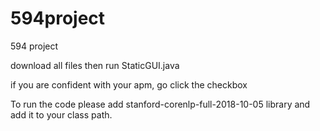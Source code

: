 # 594project
594 project

download all files then run StaticGUI.java

if you are confident with your apm, go click the checkbox

To run the code please add stanford-corenlp-full-2018-10-05 library and add it to your class path.
